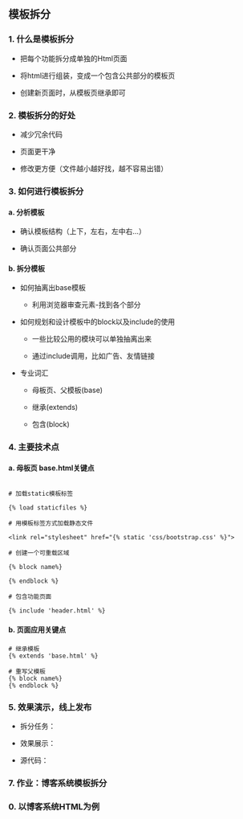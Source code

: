 ## 模板拆分


### 1. 什么是模板拆分

* 把每个功能拆分成单独的Html页面

* 将html进行组装，变成一个包含公共部分的模板页

* 创建新页面时，从模板页继承即可


### 2. 模板拆分的好处

* 减少冗余代码

* 页面更干净

* 修改更方便（文件越小越好找，越不容易出错）



### 3. 如何进行模板拆分

#### a. 分析模板

* 确认模板结构（上下，左右，左中右...）

* 确认页面公共部分



#### b. 拆分模板

* 如何抽离出base模板

    + 利用浏览器审查元素-找到各个部分

* 如何规划和设计模板中的block以及include的使用

    + 一些比较公用的模块可以单独抽离出来

    + 通过include调用，比如广告、友情链接

* 专业词汇

    + 母板页、父模板(base)

    + 继承(extends)

    + 包含(block)





### 4. 主要技术点

#### a. 母板页 base.html关键点

```

# 加载static模板标签

{% load staticfiles %}

# 用模板标签方式加载静态文件

<link rel="stylesheet" href="{% static 'css/bootstrap.css' %}">

# 创建一个可重载区域

{% block name%}

{% endblock %}

# 包含功能页面

{% include 'header.html' %}

```

#### b. 页面应用关键点

```
# 继承模板
{% extends 'base.html' %}

# 重写父模板
{% block name%}
{% endblock %}
```



### 5. 效果演示，线上发布

* 拆分任务：

* 效果展示：

* 源代码：


### 7. 作业：博客系统模板拆分


### 0. 以博客系统HTML为例







 
